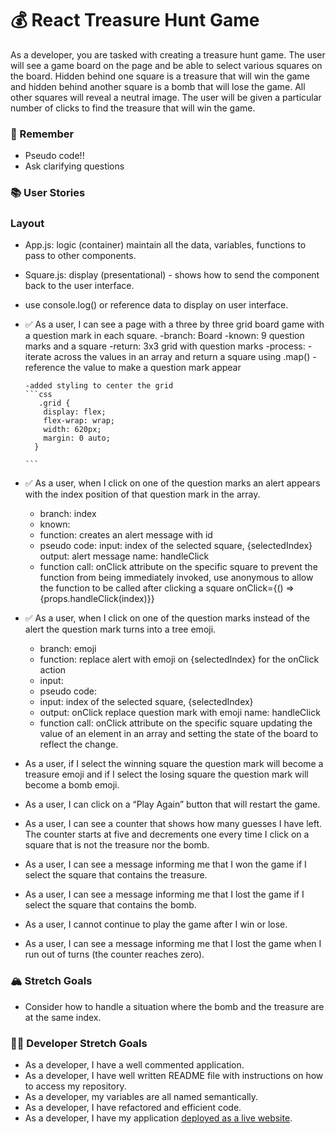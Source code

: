 # 💰 React Treasure Hunt Game

As a developer, you are tasked with creating a treasure hunt game. The user will see a game board on the page and be able to select various squares on the board. Hidden behind one square is a treasure that will win the game and hidden behind another square is a bomb that will lose the game. All other squares will reveal a neutral image. The user will be given a particular number of clicks to find the treasure that will win the game.

### 🤔 Remember

- Pseudo code!!
- Ask clarifying questions

### 📚 User Stories

### Layout
- App.js: logic (container) maintain all the data, variables, functions to pass to other components.
- Square.js: display (presentational) - shows how to send the component back to the user interface.
- use console.log() or reference data to display on user interface.

- ✅ As a user, I can see a page with a three by three grid board game with a question mark in each square.
  -branch: Board
  -known: 9 question marks and a square
  -return: 3x3 grid with question marks
  -process:
      - iterate across the values in an array and return a square
      using .map()
      -reference the value to make a question mark appear

      -added styling to center the grid
      ```css
         .grid {
          display: flex;
          flex-wrap: wrap;
          width: 620px;
          margin: 0 auto;
        }

      ```
- ✅ As a user, when I click on one of the question marks an alert appears with the index position of that question mark in the array.
     - branch: index
     - known:
     - function: creates an alert message with id
     - pseudo code: input: index of the selected square, {selectedIndex} output: alert message name: handleClick
     - function call: onClick attribute on the specific square
       to prevent the function from being immediately invoked, use anonymous to allow the function to be called after clicking a square onClick={() => {props.handleClick(index)}}

- ✅ As a user, when I click on one of the question marks instead of the alert the question mark turns into a tree emoji. 
     - branch: emoji
     - function: replace alert with emoji on {selectedIndex} for the onClick action
     - input: 
     - pseudo code: 
     - input: index of the selected square, {selectedIndex} 
     - output: onClick replace question mark with emoji name: handleClick
     - function call: onClick attribute on the specific square updating the value of an element in an array and setting the state of the board to reflect the change.



- As a user, if I select the winning square the question mark will become a treasure emoji and if I select the losing square the question mark will become a bomb emoji.
- As a user, I can click on a “Play Again” button that will restart the game.
- As a user, I can see a counter that shows how many guesses I have left. The counter starts at five and decrements one every time I click on a square that is not the treasure nor the bomb.
- As a user, I can see a message informing me that I won the game if I select the square that contains the treasure.
- As a user, I can see a message informing me that I lost the game if I select the square that contains the bomb.
- As a user, I cannot continue to play the game after I win or lose.
- As a user, I can see a message informing me that I lost the game when I run out of turns (the counter reaches zero).

### 🏔 Stretch Goals

- Consider how to handle a situation where the bomb and the treasure are at the same index.

### 👩‍💻 Developer Stretch Goals

- As a developer, I have a well commented application.
- As a developer, I have well written README file with instructions on how to access my repository.
- As a developer, my variables are all named semantically.
- As a developer, I have refactored and efficient code.
- As a developer, I have my application [deployed as a live website](https://render.com/docs/deploy-create-react-app).
